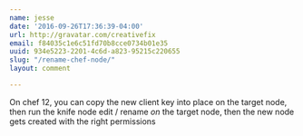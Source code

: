 ```yaml
---
name: jesse
date: '2016-09-26T17:36:39-04:00'
url: http://gravatar.com/creativefix
email: f84035c1e6c51fd70b8cce0734b01e35
uuid: 934e5223-2201-4c6d-a823-95215c220655
slug: "/rename-chef-node/"
layout: comment

---
```


On chef 12, you can copy the new client key into place on the target node, then run the knife node edit / rename <em>on</em> the target node, then the new node gets created with the right permissions
